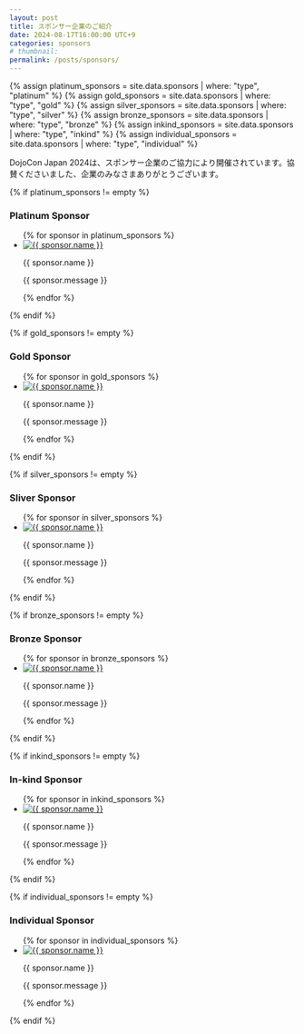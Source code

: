 ```yaml
---
layout: post
title: スポンサー企業のご紹介
date: 2024-08-17T16:00:00 UTC+9
categories: sponsors
# thumbnail: 
permalink: /posts/sponsors/
---
```


{% assign platinum_sponsors   = site.data.sponsors | where: "type", "platinum"   %}
{% assign gold_sponsors       = site.data.sponsors | where: "type", "gold"       %}
{% assign silver_sponsors     = site.data.sponsors | where: "type", "silver"     %}
{% assign bronze_sponsors     = site.data.sponsors | where: "type", "bronze"     %}
{% assign inkind_sponsors     = site.data.sponsors | where: "type", "inkind"     %}
{% assign individual_sponsors = site.data.sponsors | where: "type", "individual" %}

<p>
  DojoCon Japan 2024は、スポンサー企業のご協力により開催されています。協賛くださいました、企業のみなさまありがとうございます。
</p>
{% if platinum_sponsors != empty %}
  <div id="platinum-sponsors" class="sponsors-container">
    <h3>Platinum Sponsor</h3>
    <ul>
      {% for sponsor in platinum_sponsors %}
        <li id="{{ sponsor.id }}">
          <a href="{{ sponsor.link }}" target="_blank">
            <img src="/img/{{ site.year }}/sponsor/{{ sponsor.logo }}" alt="{{ sponsor.name }}" />
          </a>
          <p class="name">{{ sponsor.name }}</p>
          <p class="message">{{ sponsor.message }}</p>
        </li>
        {% endfor %}
      </ul>
  </div>
{% endif %}

{% if gold_sponsors != empty %}
  <div id="gold-sponsors" class="sponsors-container">
      <h3>Gold Sponsor</h3>
      <ul>
        {% for sponsor in gold_sponsors %}
          <li id="{{ sponsor.id }}">
            <a href="{{ sponsor.link }}" target="_blank">
              <img src="/img/{{ site.year }}/sponsor/{{ sponsor.logo }}" alt="{{ sponsor.name }}" />
            </a>
            <p class="name">{{ sponsor.name }}</p>
            <p class="message">{{ sponsor.message }}</p>
          </li>
          {% endfor %}
        </ul>
    </div>
  {% endif %}

  {% if silver_sponsors != empty %}
  <div id="silver-sponsors" class="sponsors-container">
      <h3>Sliver Sponsor</h3>
      <ul>
        {% for sponsor in silver_sponsors %}
          <li id="{{ sponsor.id }}">
            <a href="{{ sponsor.link }}" target="_blank">
              <img src="/img/{{ site.year }}/sponsor/{{ sponsor.logo }}" alt="{{ sponsor.name }}" />
            </a>
            <p class="name">{{ sponsor.name }}</p>
            <p class="message">{{ sponsor.message }}</p>
          </li>
          {% endfor %}
        </ul>
    </div>
  {% endif %}

  {% if bronze_sponsors != empty %}
  <div id="bronze-sponsors" class="sponsors-container">
      <h3>Bronze Sponsor</h3>
      <ul>
        {% for sponsor in bronze_sponsors %}
          <li id="{{ sponsor.id }}">
            <a href="{{ sponsor.link }}" target="_blank">
              <img src="/img/{{ site.year }}/sponsor/{{ sponsor.logo }}" alt="{{ sponsor.name }}" />
            </a>
            <p class="name">{{ sponsor.name }}</p>
            <p class="message">{{ sponsor.message }}</p>
          </li>
          {% endfor %}
        </ul>
    </div>
  {% endif %}

  {% if inkind_sponsors != empty %}
  <div id="in-kind-sponsors" class="sponsors-container">
      <h3>In-kind Sponsor</h3>
      <ul>
        {% for sponsor in inkind_sponsors %}
          <li id="{{ sponsor.id }}">
            <a href="{{ sponsor.link }}" target="_blank">
              <img src="/img/{{ site.year }}/sponsor/{{ sponsor.logo }}" alt="{{ sponsor.name }}" />
            </a>
            <p class="name">{{ sponsor.name }}</p>
            <p class="message">{{ sponsor.message }}</p>
          </li>
          {% endfor %}
        </ul>
    </div>
  {% endif %}

  {% if individual_sponsors != empty %}
  <div id="individual-sponsors" class="sponsors-container">
      <h3>Individual Sponsor</h3>
      <ul>
        {% for sponsor in individual_sponsors %}
          <li id="{{ sponsor.id }}">
            <a href="{{ sponsor.link }}" target="_blank">
              <img src="/img/{{ site.year }}/sponsor/{{ sponsor.logo }}" alt="{{ sponsor.name }}" />
            </a>
            <p class="name">{{ sponsor.name }}</p>
            <p class="message">{{ sponsor.message }}</p>
          </li>
          {% endfor %}
        </ul>
    </div>
  {% endif %}